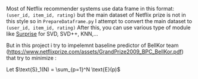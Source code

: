 Most of Netflix recommender systems use data frame in this format:
`(user_id, item_id, rating)`
but the main dataset of Netflix prize is not in this style so in `PrepareDataframe.py` I attempt to convert the main dataset to `(user_id, item_id, rating)`
After this, you can use various type of module like [Surprise](http://surpriselib.com/) for SVD, SVD++, KNN,...

But in this project i try to impelemnt baseline predictor of BellKor team (https://www.netflixprize.com/assets/GrandPrize2009_BPC_BellKor.pdf) that try to minimize :

Let $\text{S}_1(N) = \sum_{p=1}^N \text{E}(p)$
